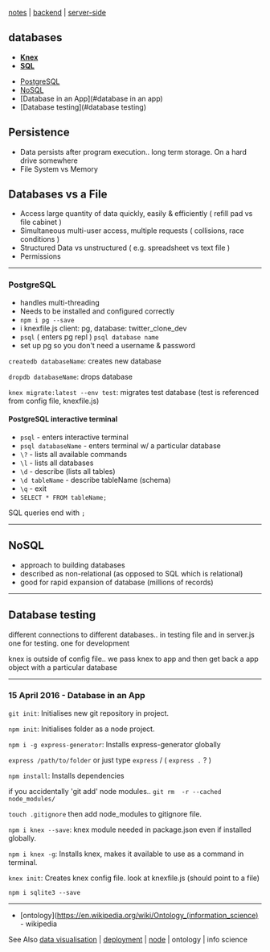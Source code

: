[notes](notes.md) | [backend](backend.md) | [server-side](server-side.md)

## databases
- **[Knex](javascript/knex.md)**
- **[SQL](SQL.md)**
* [PostgreSQL](#postgresql)
* [NoSQL](#nosql)
* [Database in an App](#database in an app)
* [Database testing](#database testing)

## Persistence
- Data persists after program execution.. long term storage. On a hard drive somewhere
- File System vs Memory

## Databases vs a File
- Access large quantity of data quickly, easily & efficiently ( refill pad vs file cabinet )
- Simultaneous multi-user access, multiple requests ( collisions, race conditions )
- Structured Data vs unstructured ( e.g. spreadsheet vs text file )
- Permissions

---

### PostgreSQL
- handles multi-threading
- Needs to be installed and configured correctly
- `npm i pg --save`
- i knexfile.js client: pg, database: twitter_clone_dev
- `psql` ( enters pg repl ) `psql database name`
- set up pg so you don't need a username & password

`createdb databaseName`: creates new database

`dropdb databaseName`: drops database

`knex migrate:latest --env test`: migrates test database (test is referenced from config file, knexfile.js)

#### PostgreSQL interactive terminal
- `psql` - enters interactive terminal
- `psql databaseName` - enters terminal w/ a particular database
- `\?` - lists all available commands
- `\l` - lists all databases
- `\d` - describe (lists all tables)
- `\d tableName` - describe tableName (schema)
- `\q` - exit
- `SELECT * FROM tableName;`

SQL queries end with  `;`

---

## NoSQL
- approach to building databases
- described as non-relational (as opposed to SQL which is relational)
- good for rapid expansion of database (millions of records)

---

## Database testing
different connections to different databases.. in testing file and in server.js
one for testing. one for development

knex is outside of config file.. we pass knex to app and then get back a app object with a particular database

---

### 15 April 2016 - Database in an App
`git init`:  Initialises new git repository in project.

`npm init`: Initialises folder as a node project.

`npm i -g express-generator`: Installs express-generator globally

`express /path/to/folder` or just type `express` / ( `express .` ? )

`npm install`: Installs dependencies

if you accidentally 'git add' node modules.. `git rm  -r --cached node_modules/`

`touch .gitignore` then add node_modules to gitignore file.

`npm i knex --save`: knex module needed in package.json even if installed globally.

`npm i knex -g`: Installs knex, makes it available to use as a command in terminal.

`knex init`: Creates knex config file. look at knexfile.js (should point to a file)

`npm i sqlite3 --save`

---

- [ontology](https://en.wikipedia.org/wiki/Ontology_(information_science) - wikipedia

See Also [data visualisation](dataVisualisation.md) |  [deployment](deployment.md) | [node](javascript/node.md) | ontology | info science
